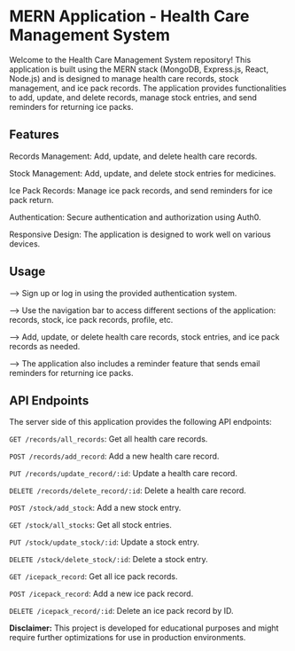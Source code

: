 # MERN Application - Health Care Management System

Welcome to the Health Care Management System repository! This application is built using the MERN stack (MongoDB, Express.js, React, Node.js) and is designed to manage health care records, stock management, and ice pack records. The application provides functionalities to add, update, and delete records, manage stock entries, and send reminders for returning ice packs.

## Features

Records Management: Add, update, and delete health care records.

Stock Management: Add, update, and delete stock entries for medicines. 

Ice Pack Records: Manage ice pack records, and send reminders for ice pack return.

Authentication: Secure authentication and authorization using Auth0.

Responsive Design: The application is designed to work well on various devices.


## Usage

--> Sign up or log in using the provided authentication system.

--> Use the navigation bar to access different sections of the application: records, stock, ice pack records, profile, etc.

--> Add, update, or delete health care records, stock entries, and ice pack records as needed.

--> The application also includes a reminder feature that sends email reminders for returning ice packs.



## API Endpoints

The server side of this application provides the following API endpoints:

`GET /records/all_records`: Get all health care records.

`POST /records/add_record`: Add a new health care record.

`PUT /records/update_record/:id`: Update a health care record.

`DELETE /records/delete_record/:id`: Delete a health care record.

`POST /stock/add_stock`: Add a new stock entry.

`GET /stock/all_stocks`: Get all stock entries.

`PUT /stock/update_stock/:id`: Update a stock entry.

`DELETE /stock/delete_stock/:id`: Delete a stock entry.

`GET /icepack_record`: Get all ice pack records.

`POST /icepack_record`: Add a new ice pack record.

`DELETE /icepack_record/:id`: Delete an ice pack record by ID.

**Disclaimer:** This project is developed for educational purposes and might require further optimizations for use in production environments.
